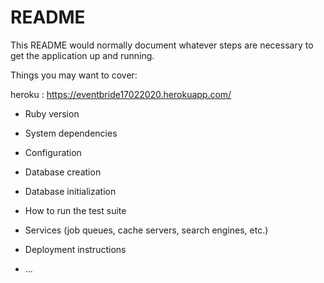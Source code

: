 # README

This README would normally document whatever steps are necessary to get the
application up and running.

Things you may want to cover:

heroku : https://eventbride17022020.herokuapp.com/

* Ruby version

* System dependencies

* Configuration

* Database creation

* Database initialization

* How to run the test suite

* Services (job queues, cache servers, search engines, etc.)

* Deployment instructions

* ...
